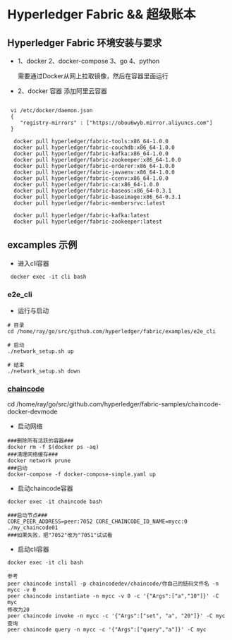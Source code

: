 # Hyperledger Fabric && 超级账本

## Hyperledger Fabric 环境安装与要求

* 1、docker 2、docker-compose 3、go 4、python
  
  需要通过Docker从网上拉取镜像，然后在容器里面运行
  
* 2、docker 容器 添加阿里云容器

```bashrc 

 vi /etc/docker/daemon.json
 {
    "registry-mirrors" : ["https://obou6wyb.mirror.aliyuncs.com"]  
 }
 
  docker pull hyperledger/fabric-tools:x86_64-1.0.0
  docker pull hyperledger/fabric-couchdb:x86_64-1.0.0
  docker pull hyperledger/fabric-kafka:x86_64-1.0.0
  docker pull hyperledger/fabric-zookeeper:x86_64-1.0.0
  docker pull hyperledger/fabric-orderer:x86_64-1.0.0
  docker pull hyperledger/fabric-javaenv:x86_64-1.0.0
  docker pull hyperledger/fabric-ccenv:x86_64-1.0.0
  docker pull hyperledger/fabric-ca:x86_64-1.0.0
  docker pull hyperledger/fabric-baseos:x86_64-0.3.1
  docker pull hyperledger/fabric-baseimage:x86_64-0.3.1
  docker pull hyperledger/fabric-membersrvc:latest
  
  docker pull hyperledger/fabric-kafka:latest
  docker pull hyperledger/fabric-zookeeper:latest

```

## excamples 示例

* 进入cli容器

```bashrc
 docker exec -it cli bash
```

### e2e_cli

* 运行与启动

```bashrc
# 目录
cd /home/ray/go/src/github.com/hyperledger/fabric/examples/e2e_cli

# 启动
./network_setup.sh up

# 结束
./network_setup.sh down

```


### [chaincode](https://www.cnblogs.com/zeyaries/p/7173028.html)

cd /home/ray/go/src/github.com/hyperledger/fabric-samples/chaincode-docker-devmode


* 启动网络

```bashrc
###删除所有活跃的容器###
docker rm -f $(docker ps -aq)
###清理网络缓存###
docker network prune
###启动
docker-compose -f docker-compose-simple.yaml up
```

* 启动chaincode容器

```bashrc
docker exec -it chaincode bash

###启动节点###
CORE_PEER_ADDRESS=peer:7052 CORE_CHAINCODE_ID_NAME=mycc:0 ./my_chaincode01
###如果失败，把"7052"改为"7051"试试看

```

* 启动cli容器

```bashrc
docker exec -it cli bash

参考
peer chaincode install -p chaincodedev/chaincode/你自己的链码文件名 -n mycc -v 0
peer chaincode instantiate -n mycc -v 0 -c '{"Args":["a","10"]}' -C myc
修改为20
peer chaincode invoke -n mycc -c '{"Args":["set", "a", "20"]}' -C myc
查询
peer chaincode query -n mycc -c '{"Args":["query","a"]}' -C myc
```




















  














